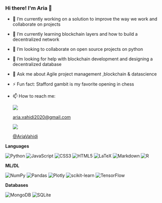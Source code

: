 ### Hi there! I'm Aria 👋



- 🔭 I’m currently working on a solution to improve the way we work and collaborate on projects

- 🌱 I’m currently learning blockchain layers and how to build a decentralized network

- 👯 I’m looking to collaborate on open source projects on python

- 🤔 I’m looking for help with blockchain development and designing a decentralized database

- 💬 Ask me about Agile project management ,blockchain & datascience

- ⚡ Fun fact: Stafford gambit is my favorite opening in chess

- 📫 How to reach me:

  <img src="https://img.shields.io/badge/Gmail-D14836?style=for-the-badge&logo=gmail&logoColor=white" /> 

  [aria.vahidi2020@gmail.com](aria.vahidi2020@gmail.com) 

  <img src="https://img.shields.io/badge/twitter-%231DA1F2.svg?style=for-the-badge&logo=Twitter&logoColor=white" />

  [@AriaVahidi](https://mobile.twitter.com/AriaVahidi)





**Languages**

![Python](https://img.shields.io/badge/python-3670A0?style=for-the-badge&logo=python&logoColor=ffdd54)
![JavaScript](https://img.shields.io/badge/javascript-%23323330.svg?style=for-the-badge&logo=javascript&logoColor=%23F7DF1E)
![CSS3](https://img.shields.io/badge/css3-%231572B6.svg?style=for-the-badge&logo=css3&logoColor=white)
![HTML5](https://img.shields.io/badge/html5-%23E34F26.svg?style=for-the-badge&logo=html5&logoColor=white)
![LaTeX](https://img.shields.io/badge/latex-%23008080.svg?style=for-the-badge&logo=latex&logoColor=white)
![Markdown](https://img.shields.io/badge/markdown-%23000000.svg?style=for-the-badge&logo=markdown&logoColor=white)
![R](https://img.shields.io/badge/r-%23276DC3.svg?style=for-the-badge&logo=r&logoColor=white)

**ML/DL**

![NumPy](https://img.shields.io/badge/numpy-%23013243.svg?style=for-the-badge&logo=numpy&logoColor=white)
![Pandas](https://img.shields.io/badge/pandas-%23150458.svg?style=for-the-badge&logo=pandas&logoColor=white)
![Plotly](https://img.shields.io/badge/Plotly-%233F4F75.svg?style=for-the-badge&logo=plotly&logoColor=white)
![scikit-learn](https://img.shields.io/badge/scikit--learn-%23F7931E.svg?style=for-the-badge&logo=scikit-learn&logoColor=white)
![TensorFlow](https://img.shields.io/badge/TensorFlow-%23FF6F00.svg?style=for-the-badge&logo=TensorFlow&logoColor=white)

**Databases**

![MongoDB](https://img.shields.io/badge/MongoDB-%234ea94b.svg?style=for-the-badge&logo=mongodb&logoColor=white)
![SQLite](https://img.shields.io/badge/sqlite-%2307405e.svg?style=for-the-badge&logo=sqlite&logoColor=white)



